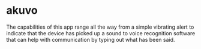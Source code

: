 # akuvo
The capabilities of this app range all the way from a simple vibrating alert to indicate that the device has picked up a sound to voice recognition software that can help with communication by typing out what has been said. 
